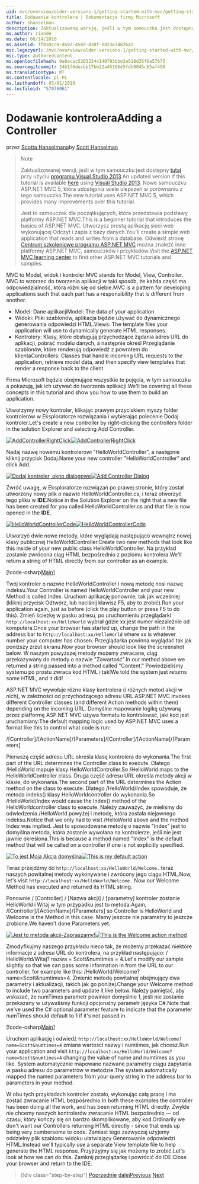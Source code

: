 ```yaml
---
uid: mvc/overview/older-versions-1/getting-started-with-mvc/getting-started-with-mvc-part2
title: Dodawanie kontrolera | Dokumentacja firmy Microsoft
author: shanselman
description: Zaktualizowaną wersję, jeśli w tym samouczku jest dostępna w tym miejscu za pomocą programu Visual Studio 2013. Nowe samouczku ASP.NET MVC 5, która udostępnia wiele ulepszeń w porównaniu z t...
ms.author: riande
ms.date: 08/14/2010
ms.assetid: ff03dcc0-da97-458d-838f-0823e7482642
msc.legacyurl: /mvc/overview/older-versions-1/getting-started-with-mvc/getting-started-with-mvc-part2
msc.type: authoredcontent
ms.openlocfilehash: 9a8ecac5203234c140783bbe3a518d35f6a57675
ms.sourcegitcommit: 24b1f6decbb17bb22a45166e5fdb0845c65af498
ms.translationtype: MT
ms.contentlocale: pl-PL
ms.lasthandoff: 03/01/2019
ms.locfileid: "57076061"
---
```

<a name="adding-a-controller"></a><span data-ttu-id="fa605-104">Dodawanie kontrolera</span><span class="sxs-lookup"><span data-stu-id="fa605-104">Adding a Controller</span></span>
====================
<span data-ttu-id="fa605-105">przez [Scotta Hanselmana](https://github.com/shanselman)</span><span class="sxs-lookup"><span data-stu-id="fa605-105">by [Scott Hanselman](https://github.com/shanselman)</span></span>

> > [!NOTE]
> > <span data-ttu-id="fa605-106">Zaktualizowanej wersji, jeśli w tym samouczku jest dostępny [tutaj](../../getting-started/introduction/getting-started.md) przy użyciu [programu Visual Studio 2013](https://my.visualstudio.com/Downloads?q=visual%20studio%202013).</span><span class="sxs-lookup"><span data-stu-id="fa605-106">An updated version if this tutorial is available [here](../../getting-started/introduction/getting-started.md) using [Visual Studio 2013](https://my.visualstudio.com/Downloads?q=visual%20studio%202013).</span></span> <span data-ttu-id="fa605-107">Nowe samouczku ASP.NET MVC 5, która udostępnia wiele ulepszeń w porównaniu z tego samouczka.</span><span class="sxs-lookup"><span data-stu-id="fa605-107">The new tutorial uses ASP.NET MVC 5, which provides many improvements over this tutorial.</span></span>
>
>
> <span data-ttu-id="fa605-108">Jest to samouczek dla początkujących, która przedstawia podstawy platformy ASP.NET MVC.</span><span class="sxs-lookup"><span data-stu-id="fa605-108">This is a beginner tutorial that introduces the basics of ASP.NET MVC.</span></span> <span data-ttu-id="fa605-109">Utworzysz prostą aplikację sieci web wykonującej Odczyt i zapis z bazy danych.</span><span class="sxs-lookup"><span data-stu-id="fa605-109">You'll create a simple web application that reads and writes from a database.</span></span> <span data-ttu-id="fa605-110">Odwiedź stronę [Centrum szkoleniowe programu ASP.NET MVC](../../../index.md) można znaleźć inne platformy ASP.NET MVC, samouczków i przykładów.</span><span class="sxs-lookup"><span data-stu-id="fa605-110">Visit the [ASP.NET MVC learning center](../../../index.md) to find other ASP.NET MVC tutorials and samples.</span></span>


<span data-ttu-id="fa605-111">MVC to Model, widok i kontroler.</span><span class="sxs-lookup"><span data-stu-id="fa605-111">MVC stands for Model, View, Controller.</span></span> <span data-ttu-id="fa605-112">MVC to wzorzec do tworzenia aplikacji w taki sposób, że każda część ma odpowiedzialność, która różni się od siebie.</span><span class="sxs-lookup"><span data-stu-id="fa605-112">MVC is a pattern for developing applications such that each part has a responsibility that is different from another.</span></span>

- <span data-ttu-id="fa605-113">Model: Dane aplikacji</span><span class="sxs-lookup"><span data-stu-id="fa605-113">Model: The data of your application</span></span>
- <span data-ttu-id="fa605-114">Widoki: Pliki szablonów, aplikacja będzie używać do dynamicznego generowania odpowiedzi HTML.</span><span class="sxs-lookup"><span data-stu-id="fa605-114">Views: The template files your application will use to dynamically generate HTML responses.</span></span>
- <span data-ttu-id="fa605-115">Kontrolery: Klasy, które obsługują przychodzące żądania adres URL do aplikacji, pobrać modelu danych, a następnie określ Przeglądanie szablonów, które renderują odpowiedź z powrotem do klienta</span><span class="sxs-lookup"><span data-stu-id="fa605-115">Controllers: Classes that handle incoming URL requests to the application, retrieve model data, and then specify view templates that render a response back to the client</span></span>

<span data-ttu-id="fa605-116">Firma Microsoft będzie obejmujące wszystkie te pojęcia, w tym samouczku a pokazują, jak ich używać do tworzenia aplikacji.</span><span class="sxs-lookup"><span data-stu-id="fa605-116">We'll be covering all these concepts in this tutorial and show you how to use them to build an application.</span></span>

<span data-ttu-id="fa605-117">Utworzymy nowy kontroler, klikając prawym przyciskiem myszy folder kontrolerów w Eksploratorze rozwiązania i wybierając polecenie Dodaj kontroler.</span><span class="sxs-lookup"><span data-stu-id="fa605-117">Let's create a new controller by right-clicking the controllers folder in the solution Explorer and selecting Add Controller.</span></span>

<span data-ttu-id="fa605-118">[![AddControllerRightClick](getting-started-with-mvc-part2/_static/image2.png)](getting-started-with-mvc-part2/_static/image1.png)</span><span class="sxs-lookup"><span data-stu-id="fa605-118">[![AddControllerRightClick](getting-started-with-mvc-part2/_static/image2.png)](getting-started-with-mvc-part2/_static/image1.png)</span></span>

<span data-ttu-id="fa605-119">Nadaj nazwę nowemu kontrolerowi "HelloWorldController", a następnie kliknij przycisk Dodaj.</span><span class="sxs-lookup"><span data-stu-id="fa605-119">Name your new controller "HelloWorldController" and click Add.</span></span>

<span data-ttu-id="fa605-120">[![Dodaj kontroler, okno dialogowe](getting-started-with-mvc-part2/_static/image4.png)](getting-started-with-mvc-part2/_static/image3.png)</span><span class="sxs-lookup"><span data-stu-id="fa605-120">[![Add Controller Dialog](getting-started-with-mvc-part2/_static/image4.png)](getting-started-with-mvc-part2/_static/image3.png)</span></span>

<span data-ttu-id="fa605-121">Zwróć uwagę, w Eksploratorze rozwiązań po prawej stronie, który został utworzony nowy plik o nazwie HelloWorldController.cs, i teraz otworzyć tego pliku w **IDE**.</span><span class="sxs-lookup"><span data-stu-id="fa605-121">Notice in the Solution Explorer on the right that a new file has been created for you called HelloWorldController.cs and that file is now opened in the **IDE**.</span></span>

<span data-ttu-id="fa605-122">[![HelloWorldControllerCode](getting-started-with-mvc-part2/_static/image6.png)](getting-started-with-mvc-part2/_static/image5.png)</span><span class="sxs-lookup"><span data-stu-id="fa605-122">[![HelloWorldControllerCode](getting-started-with-mvc-part2/_static/image6.png)](getting-started-with-mvc-part2/_static/image5.png)</span></span>

<span data-ttu-id="fa605-123">Utworzyć dwie nowe metody, które wyglądają następująco wewnątrz nowej klasy publicznej HelloWorldController.</span><span class="sxs-lookup"><span data-stu-id="fa605-123">Create two new methods that look like this inside of your new public class HelloWorldController.</span></span> <span data-ttu-id="fa605-124">Na przykład zostanie zwrócona ciąg HTML bezpośrednio z poziomu kontrolera.</span><span class="sxs-lookup"><span data-stu-id="fa605-124">We'll return a string of HTML directly from our controller as an example.</span></span>

[!code-csharp[Main](getting-started-with-mvc-part2/samples/sample1.cs)]

<span data-ttu-id="fa605-125">Twój kontroler o nazwie HelloWorldController i nową metodę nosi nazwę indeksu.</span><span class="sxs-lookup"><span data-stu-id="fa605-125">Your Controller is named HelloWorldController and your new Method is called Index.</span></span> <span data-ttu-id="fa605-126">Uruchom aplikację ponownie, tak jak wcześniej (kliknij przycisk Odtwórz, lub naciśnij klawisz F5, aby to zrobić).</span><span class="sxs-lookup"><span data-stu-id="fa605-126">Run your application again, just as before (click the play button or press F5 to do this).</span></span> <span data-ttu-id="fa605-127">Zmień ścieżkę w pasku adresu, po uruchomieniu przeglądarki `http://localhost:xx/HelloWorld` wybrał gdzie xx jest numer niezależnie od komputera.</span><span class="sxs-lookup"><span data-stu-id="fa605-127">Once your browser has started up, change the path in the address bar to `http://localhost:xx/HelloWorld` where xx is whatever number your computer has chosen.</span></span> <span data-ttu-id="fa605-128">Przeglądarka powinna wyglądać tak jak poniższy zrzut ekranu.</span><span class="sxs-lookup"><span data-stu-id="fa605-128">Now your browser should look like the screenshot below.</span></span> <span data-ttu-id="fa605-129">W naszym powyższej metody możemy zwracane, ciąg przekazywany do metody o nazwie "Zawartość".</span><span class="sxs-lookup"><span data-stu-id="fa605-129">In our method above we returned a string passed into a method called "Content."</span></span> <span data-ttu-id="fa605-130">Powiedzieliśmy systemu po prostu zwraca kod HTML i tak!</span><span class="sxs-lookup"><span data-stu-id="fa605-130">We told the system just returns some HTML, and it did!</span></span>

<span data-ttu-id="fa605-131">ASP.NET MVC wywołuje różne klasy kontrolera (i różnych metod akcji w nich), w zależności od przychodzącego adresu URL.</span><span class="sxs-lookup"><span data-stu-id="fa605-131">ASP.NET MVC invokes different Controller classes (and different Action methods within them) depending on the incoming URL.</span></span> <span data-ttu-id="fa605-132">Domyślne mapowanie logikę używaną przez platformę ASP.NET MVC używa formatu to kontrolować, jaki kod jest uruchamiany:</span><span class="sxs-lookup"><span data-stu-id="fa605-132">The default mapping logic used by ASP.NET MVC uses a format like this to control what code is run:</span></span>

<span data-ttu-id="fa605-133">/[Controller]/[ActionName]/[Parameters]</span><span class="sxs-lookup"><span data-stu-id="fa605-133">/[Controller]/[ActionName]/[Parameters]</span></span>

<span data-ttu-id="fa605-134">Pierwszą część adresu URL określa klasę kontrolera do wykonania.</span><span class="sxs-lookup"><span data-stu-id="fa605-134">The first part of the URL determines the Controller class to execute.</span></span> <span data-ttu-id="fa605-135">Dlatego /HelloWorld mapuje klasy HelloWorldController.</span><span class="sxs-lookup"><span data-stu-id="fa605-135">So /HelloWorld maps to the HelloWorldController class.</span></span> <span data-ttu-id="fa605-136">Druga część adresu URL określa metody akcji w klasie, do wykonania.</span><span class="sxs-lookup"><span data-stu-id="fa605-136">The second part of the URL determines the Action method on the class to execute.</span></span> <span data-ttu-id="fa605-137">Dlatego /HelloWorld/Index spowoduje, że metoda indeks() klasy HelloWorldcontroller do wykonania.</span><span class="sxs-lookup"><span data-stu-id="fa605-137">So /HelloWorld/Index would cause the Index() method of the HelloWorldcontroller class to execute.</span></span> <span data-ttu-id="fa605-138">Należy zauważyć, że mieliśmy do odwiedzenia /HelloWorld powyżej i metodę, która została niejawnego indeksu.</span><span class="sxs-lookup"><span data-stu-id="fa605-138">Notice that we only had to visit /HelloWorld above and the method Index was implied.</span></span> <span data-ttu-id="fa605-139">Jest to spowodowane metodę o nazwie "Index" jest to domyślna metoda, która zostanie wywołana na kontrolerze, jeśli nie jest jawnie określona.</span><span class="sxs-lookup"><span data-stu-id="fa605-139">This is because a method named "Index" is the default method that will be called on a controller if one is not explicitly specified.</span></span>

<span data-ttu-id="fa605-140">[![To jest Moja Akcja domyślna](getting-started-with-mvc-part2/_static/image8.png)](getting-started-with-mvc-part2/_static/image7.png)</span><span class="sxs-lookup"><span data-stu-id="fa605-140">[![This is my default action](getting-started-with-mvc-part2/_static/image8.png)](getting-started-with-mvc-part2/_static/image7.png)</span></span>

<span data-ttu-id="fa605-141">Teraz przejdźmy do `http://localhost:xx/HelloWorld/Welcome.` teraz naszych powitalnej metody wykonywane i zwrócony jego ciągu HTML.</span><span class="sxs-lookup"><span data-stu-id="fa605-141">Now, let's visit `http://localhost:xx/HelloWorld/Welcome.` Now our Welcome Method has executed and returned its HTML string.</span></span>

<span data-ttu-id="fa605-142">Ponownie / [Controller] / [Nazwa akcji] / [parametry] kontroler zostanie HelloWorld i Witaj w tym przypadku jest to metoda.</span><span class="sxs-lookup"><span data-stu-id="fa605-142">Again, /[Controller]/[ActionName]/[Parameters] so Controller is HelloWorld and Welcome is the Method in this case.</span></span> <span data-ttu-id="fa605-143">Mamy jeszcze nie parametry to jeszcze zrobione.</span><span class="sxs-lookup"><span data-stu-id="fa605-143">We haven't done Parameters yet.</span></span>

<span data-ttu-id="fa605-144">[![Jest to metoda akcji-Zapraszamy!](getting-started-with-mvc-part2/_static/image10.png)](getting-started-with-mvc-part2/_static/image9.png)</span><span class="sxs-lookup"><span data-stu-id="fa605-144">[![This is the Welcome action method](getting-started-with-mvc-part2/_static/image10.png)](getting-started-with-mvc-part2/_static/image9.png)</span></span>

<span data-ttu-id="fa605-145">Zmodyfikujmy naszego przykładu nieco tak, że możemy przekazać niektóre informacje z adresu URL do kontrolera, na przykład następująco: / HelloWorld/Witaj? nazwa = Scott&amp;numtimes = 4.</span><span class="sxs-lookup"><span data-stu-id="fa605-145">Let's modify our sample slightly so that we can pass some information in from the URL to our controller, for example like this: /HelloWorld/Welcome?name=Scott&amp;numtimes=4.</span></span> <span data-ttu-id="fa605-146">Zmienić metodę powitalnej obejmujący dwa parametry i aktualizacji, takich jak go poniżej.</span><span class="sxs-lookup"><span data-stu-id="fa605-146">Change your Welcome method to include two parameters and update it like below.</span></span> <span data-ttu-id="fa605-147">Należy pamiętać, aby wskazać, że numTimes parametr powinien domyślnie 1, jeśli nie zostanie przekazany w używaliśmy funkcji opcjonalny parametr języka C#.</span><span class="sxs-lookup"><span data-stu-id="fa605-147">Note that we've used the C# optional parameter feature to indicate that the parameter numTimes should default to 1 if it's not passed in.</span></span>

[!code-csharp[Main](getting-started-with-mvc-part2/samples/sample2.cs)]

<span data-ttu-id="fa605-148">Uruchom aplikację i odwiedź `http://localhost:xx/HelloWorld/Welcome?name=Scott&numtimes=4` zmiana wartości nazwy i numtimes, jak chcesz.</span><span class="sxs-lookup"><span data-stu-id="fa605-148">Run your application and visit `http://localhost:xx/HelloWorld/Welcome?name=Scott&numtimes=4` changing the value of name and numtimes as you like.</span></span> <span data-ttu-id="fa605-149">System automatycznie mapowane nazwane parametry ciągu zapytania w pasku adresu do parametrów w metodzie.</span><span class="sxs-lookup"><span data-stu-id="fa605-149">The system automatically mapped the named parameters from your query string in the address bar to parameters in your method.</span></span>

<span data-ttu-id="fa605-150">W obu tych przykładach kontroler zostało, wykonując całą pracę i ma zostać zwracanie HTML bezpośrednio.</span><span class="sxs-lookup"><span data-stu-id="fa605-150">In both these examples the controller has been doing all the work, and has been returning HTML directly.</span></span> <span data-ttu-id="fa605-151">Zwykle nie chcemy naszych kontrolerów zwracanie HTML bezpośrednio — od czasu, który kończy się on bardzo skomplikowane, aby kod.</span><span class="sxs-lookup"><span data-stu-id="fa605-151">Ordinarily we don't want our Controllers returning HTML directly - since that ends up being very cumbersome to code.</span></span> <span data-ttu-id="fa605-152">Zamiast tego zazwyczaj użyjemy oddzielny plik szablonu widoku ułatwiający Generowanie odpowiedzi HTML.</span><span class="sxs-lookup"><span data-stu-id="fa605-152">Instead we'll typically use a separate View template file to help generate the HTML response.</span></span> <span data-ttu-id="fa605-153">Przyjrzyjmy się jak możemy to zrobić.</span><span class="sxs-lookup"><span data-stu-id="fa605-153">Let's look at how we can do this.</span></span> <span data-ttu-id="fa605-154">Zamknij przeglądarkę i powrócić do IDE.</span><span class="sxs-lookup"><span data-stu-id="fa605-154">Close your browser and return to the IDE.</span></span>

> [!div class="step-by-step"]
> <span data-ttu-id="fa605-155">[Poprzednie](getting-started-with-mvc-part1.md)
> [dalej](getting-started-with-mvc-part3.md)</span><span class="sxs-lookup"><span data-stu-id="fa605-155">[Previous](getting-started-with-mvc-part1.md)
[Next](getting-started-with-mvc-part3.md)</span></span>
